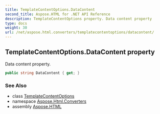 ```yaml
---
title: TemplateContentOptions.DataContent
second_title: Aspose.HTML for .NET API Reference
description: TemplateContentOptions property. Data content property
type: docs
weight: 30
url: /net/aspose.html.converters/templatecontentoptions/datacontent/
---
```

## TemplateContentOptions.DataContent property

Data content property.

```csharp
public string DataContent { get; }
```

### See Also

* class [TemplateContentOptions](../)
* namespace [Aspose.Html.Converters](../../templatecontentoptions/)
* assembly [Aspose.HTML](../../../)
